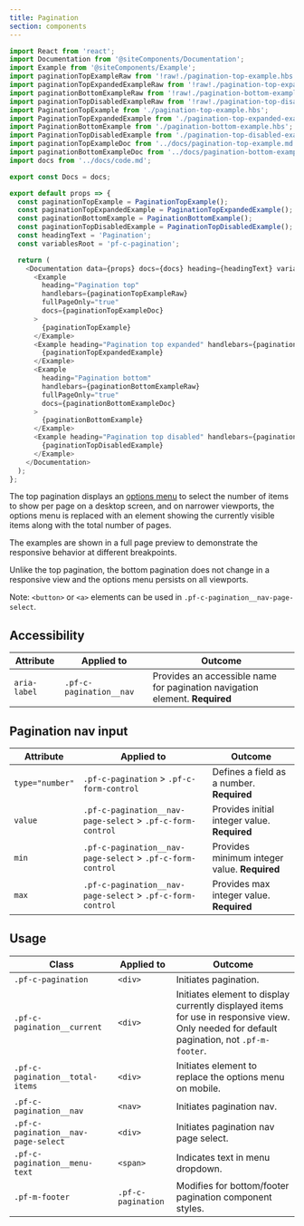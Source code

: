 ```yaml
---
title: Pagination
section: components
---
```


```js
import React from 'react';
import Documentation from '@siteComponents/Documentation';
import Example from '@siteComponents/Example';
import paginationTopExampleRaw from '!raw!./pagination-top-example.hbs';
import paginationTopExpandedExampleRaw from '!raw!./pagination-top-expanded-example.hbs';
import paginationBottomExampleRaw from '!raw!./pagination-bottom-example.hbs';
import paginationTopDisabledExampleRaw from '!raw!./pagination-top-disabled-example.hbs';
import PaginationTopExample from './pagination-top-example.hbs';
import PaginationTopExpandedExample from './pagination-top-expanded-example.hbs';
import PaginationBottomExample from './pagination-bottom-example.hbs';
import PaginationTopDisabledExample from './pagination-top-disabled-example.hbs';
import paginationTopExampleDoc from '../docs/pagination-top-example.md';
import paginationBottomExampleDoc from '../docs/pagination-bottom-example.md';
import docs from '../docs/code.md';

export const Docs = docs;

export default props => {
  const paginationTopExample = PaginationTopExample();
  const paginationTopExpandedExample = PaginationTopExpandedExample();
  const paginationBottomExample = PaginationBottomExample();
  const paginationTopDisabledExample = PaginationTopDisabledExample();
  const headingText = 'Pagination';
  const variablesRoot = 'pf-c-pagination';

  return (
    <Documentation data={props} docs={docs} heading={headingText} variablesRoot={variablesRoot}>
      <Example
        heading="Pagination top"
        handlebars={paginationTopExampleRaw}
        fullPageOnly="true"
        docs={paginationTopExampleDoc}
      >
        {paginationTopExample}
      </Example>
      <Example heading="Pagination top expanded" handlebars={paginationTopExpandedExampleRaw} fullPageOnly="true">
        {paginationTopExpandedExample}
      </Example>
      <Example
        heading="Pagination bottom"
        handlebars={paginationBottomExampleRaw}
        fullPageOnly="true"
        docs={paginationBottomExampleDoc}
      >
        {paginationBottomExample}
      </Example>
      <Example heading="Pagination top disabled" handlebars={paginationTopDisabledExampleRaw} fullPageOnly="true">
        {paginationTopDisabledExample}
      </Example>
    </Documentation>
  );
};
```

The top pagination displays an [options menu](/components/OptionsMenu/examples/) to select the number of items to show per page on a desktop screen, and on narrower viewports, the options menu is replaced with an element showing the currently visible items along with the total number of pages.

The examples are shown in a full page preview to demonstrate the responsive behavior at different breakpoints.


Unlike the top pagination, the bottom pagination does not change in a responsive view and the options menu persists on all viewports.

Note: `<button>` or `<a>` elements can be used in `.pf-c-pagination__nav-page-select`.

## Accessibility

| Attribute | Applied to | Outcome |
| -- | -- | -- |
| `aria-label`  | `.pf-c-pagination__nav` |  Provides an accessible name for pagination navigation element. **Required** |

## Pagination nav input

| Attribute | Applied to | Outcome |
| -- | -- | -- |
| `type="number"` | `.pf-c-pagination` > `.pf-c-form-control` | Defines a field as a number. **Required** |
| `value` | `.pf-c-pagination__nav-page-select` > `.pf-c-form-control` | Provides initial integer value. **Required** |
| `min` | `.pf-c-pagination__nav-page-select` > `.pf-c-form-control` | Provides minimum integer value. **Required** |
| `max` | `.pf-c-pagination__nav-page-select` > `.pf-c-form-control` | Provides max integer value. **Required** |

## Usage

| Class | Applied to | Outcome |
| -- | -- | -- |
| `.pf-c-pagination` | `<div>` |  Initiates pagination. |
| `.pf-c-pagination__current` | `<div>` |  Initiates element to display currently displayed items for use in responsive view. Only needed for default pagination, not `.pf-m-footer`. |
| `.pf-c-pagination__total-items` | `<div>` | Initiates element to replace the options menu on mobile. |
| `.pf-c-pagination__nav` | `<nav>` |  Initiates pagination nav. |
| `.pf-c-pagination__nav-page-select` | `<div>` |  Initiates pagination nav page select. |
| `.pf-c-pagination__menu-text` | `<span>` | Indicates text in menu dropdown. |
| `.pf-m-footer` | `.pf-c-pagination` | Modifies for bottom/footer pagination component styles. |
